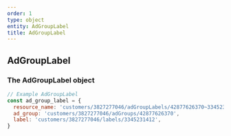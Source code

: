```yaml
---
order: 1
type: object
entity: AdGroupLabel
title: AdGroupLabel
---
```


## AdGroupLabel

### The AdGroupLabel object

```javascript
// Example AdGroupLabel
const ad_group_label = {
  resource_name: 'customers/3827277046/adGroupLabels/42877626370~3345231412',
  ad_group: 'customers/3827277046/adGroups/42877626370',
  label: 'customers/3827277046/labels/3345231412',
}
```
